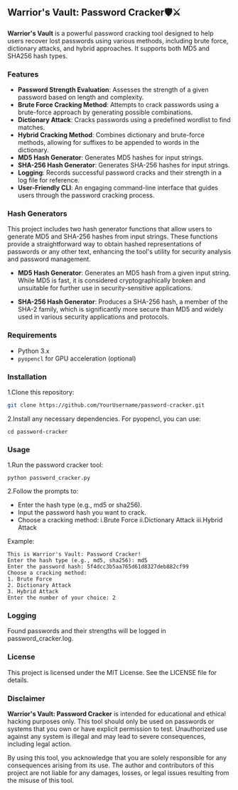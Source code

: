 ## Warrior's Vault: Password Cracker🛡️⚔️

**Warrior's Vault** is a powerful password cracking tool designed to help users recover lost passwords using various methods, including brute force, dictionary attacks, and hybrid approaches. It supports both MD5 and SHA256 hash types.

### Features

- **Password Strength Evaluation**: Assesses the strength of a given password based on length and complexity.
- **Brute Force Cracking Method**: Attempts to crack passwords using a brute-force approach by generating possible combinations.
- **Dictionary Attack**: Cracks passwords using a predefined wordlist to find matches.
- **Hybrid Cracking Method**: Combines dictionary and brute-force methods, allowing for suffixes to be appended to words in the dictionary.
- **MD5 Hash Generator**: Generates MD5 hashes for input strings.
- **SHA-256 Hash Generator**: Generates SHA-256 hashes for input strings.
- **Logging**: Records successful password cracks and their strength in a log file for reference.
- **User-Friendly CLI**: An engaging command-line interface that guides users through the password cracking process.

### Hash Generators

This project includes two hash generator functions that allow users to generate MD5 and SHA-256 hashes from input strings. These functions provide a straightforward way to obtain hashed representations of passwords or any other text, enhancing the tool's utility for security analysis and password management.

- **MD5 Hash Generator**: Generates an MD5 hash from a given input string. While MD5 is fast, it is considered cryptographically broken and unsuitable for further use in security-sensitive applications.

- **SHA-256 Hash Generator**: Produces a SHA-256 hash, a member of the SHA-2 family, which is significantly more secure than MD5 and widely used in various security applications and protocols.


### Requirements

- Python 3.x
- `pyopencl` for GPU acceleration (optional)

### Installation

1.Clone this repository:
   
   ```bash
   git clone https://github.com/YourUsername/password-cracker.git
   ```

2.Install any necessary dependencies. For pyopencl, you can use:
 ```
cd password-cracker
```

### Usage

1.Run the password cracker tool:
```
python password_cracker.py
```

2.Follow the prompts to:
- Enter the hash type (e.g., md5 or sha256).
- Input the password hash you want to crack.
- Choose a cracking method:
i.Brute Force
ii.Dictionary Attack
iii.Hybrid Attack

Example:
```
This is Warrior's Vault: Password Cracker!
Enter the hash type (e.g., md5, sha256): md5
Enter the password hash: 5f4dcc3b5aa765d61d8327deb882cf99
Choose a cracking method:
1. Brute Force
2. Dictionary Attack
3. Hybrid Attack
Enter the number of your choice: 2
```

### Logging
Found passwords and their strengths will be logged in password_cracker.log.

### License
This project is licensed under the MIT License. See the LICENSE file for details.

### Disclaimer
**Warrior's Vault: Password Cracker** is intended for educational and ethical hacking purposes only. This tool should only be used on passwords or systems that you own or have explicit permission to test. Unauthorized use against any system is illegal and may lead to severe consequences, including legal action.

By using this tool, you acknowledge that you are solely responsible for any consequences arising from its use. The author and contributors of this project are not liable for any damages, losses, or legal issues resulting from the misuse of this tool.
